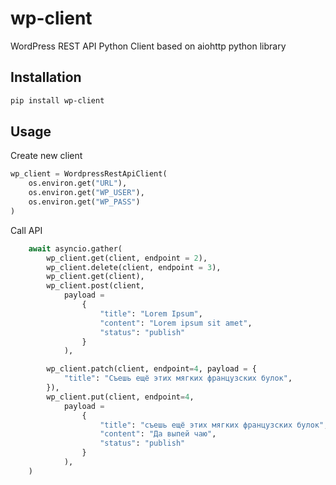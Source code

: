 # wp-client

WordPress REST API Python Client based on aiohttp python library

## Installation

```bash
pip install wp-client
```

## Usage

Create new client

```python
wp_client = WordpressRestApiClient(
    os.environ.get("URL"),
    os.environ.get("WP_USER"),
    os.environ.get("WP_PASS")
)
```


Call API

```python
    await asyncio.gather(
        wp_client.get(client, endpoint = 2),
        wp_client.delete(client, endpoint = 3),
        wp_client.get(client),
        wp_client.post(client,
            payload =
                {
                    "title": "Lorem Ipsum",
                    "content": "Lorem ipsum sit amet",
                    "status": "publish"
                }
            ),

        wp_client.patch(client, endpoint=4, payload = {
            "title": "Съешь ещё этих мягких французских булок",
        }),
        wp_client.put(client, endpoint=4,
            payload =
                {
                    "title": "съешь ещё этих мягких французских булок",
                    "content": "Да выпей чаю",
                    "status": "publish"
                }
            ),
    )
```
